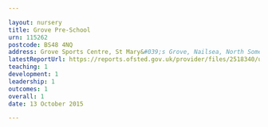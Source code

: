 ```yaml
---

layout: nursery
title: Grove Pre-School
urn: 115262
postcode: BS48 4NQ
address: Grove Sports Centre, St Mary&#039;s Grove, Nailsea, North Somerset, BS48 4NQ
latestReportUrl: https://reports.ofsted.gov.uk/provider/files/2518340/urn/115262.pdf
teaching: 1
development: 1
leadership: 1
outcomes: 1
overall: 1
date: 13 October 2015

---
```

